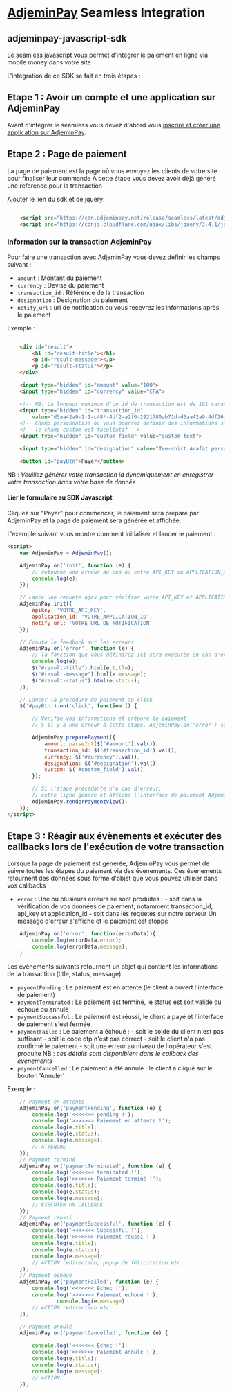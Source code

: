 # [AdjeminPay](https://www.adjeminpay.net) Seamless Integration

## adjeminpay-javascript-sdk

Le seamless javascript vous permet d'intégrer le paiement en ligne via mobile money dans votre site

L'intégration de ce SDK se fait en trois étapes :

## Etape 1 : Avoir un compte et une application sur AdjeminPay

Avant d'intégrer le seamless vous devez d'abord vous [inscrire et créer une application sur AdjeminPay](https://merchant.adjeminpay.net/customer/register/).

## Etape 2 : Page de paiement

La page de paiement est la page où vous envoyez les clients de votre site pour finaliser leur commande
A cette étape vous devez avoir déjà généré une reference pour la transaction


Ajouter le lien du sdk et de jquery:

```html

    <script src="https://cdn.adjeminpay.net/release/seamless/latest/adjeminpay.min.js" type="text/javascript"></script>
    <script src="https://cdnjs.cloudflare.com/ajax/libs/jquery/3.4.1/jquery.js"></script>

```

### Information sur la transaction AdjeminPay

Pour faire une transaction avec AdjeminPay vous devez definir les champs suivant :

* `amount`      : Montant du paiement
* `currency`    : Devise du paiement
* `transaction_id` : Référence de la transaction
* `designation` : Designation du paiement
* `notify_url`  : uri de notification ou vous recevrez les informations après le paiement

Exemple :

```html

    <div id="result">
        <h1 id="result-title"></h1>
        <p id="result-message"></p>
        <p id="result-status"></p>
    </div>

    <input type="hidden" id="amount" value="100">
    <input type="hidden" id="currency" value="CFA">

    <!-- NB: La longeur maximum d'un id de transaction est de 191 caractères -->
    <input type="hidden" id="transaction_id"
        value="d3aa42a9-1-1-c48*-4df2-a2f0-2921780ab71d-d3aa42a9-4df26-a2f0-2921780ab71d9">
    <!-- Champ personnalisé où vous pourrez définir des informations supplémentaires à votre transaction  -->
    <!-- le champ custom est facultatif -->
    <input type="hidden" id="custom_field" value="custom text">

    <input type="hidden" id="designation" value="Tee-shirt Arafat personnalisé">

    <button id="payBtn">Payer</button>

```

NB : _Veuillez générer votre transaction id dynamiquement en enregistrer votre transaction dans votre base de donnée_

#### Lier le formulaire au SDK Javascript

Cliquez sur "Payer" pour commencer, le paiement sera préparé par AdjeminPay et la page de paiement sera générée et affichée.

L'exemple suivant vous montre comment initialiser et lancer le paiement :

```html
<script>
    var AdjeminPay = AdjeminPay();

    AdjeminPay.on('init', function (e) {
        // retourne une erreur au cas où votre API_KEY ou APPLICATION_ID est incorrecte
        console.log(e);
    });

    // Lance une requete ajax pour vérifier votre API_KEY et APPLICATION_ID et initie le paiement
    AdjeminPay.init({
        apikey: 'VOTRE_API_KEY',
        application_id: 'VOTRE_APPLICATION_ID',
        notify_url: 'VOTRE_URL_DE_NOTIFICATION'
    });

    // Ecoute le feedback sur les erreurs
    AdjeminPay.on('error', function (e) {
        // la fonction que vous définirez ici sera exécutée en cas d'erreur
        console.log(e);
        $("#result-title").html(e.title);
        $("#result-message").html(e.message);
        $("#result-status").html(e.status);
    });

    // Lancer la procédure de paiement au click
    $('#payBtn').on('click', function () {

        // Vérifie vos informations et prépare le paiement
        // S'il y a une erreur à cette étape, AdjeminPay.on('error') sera exécuté

        AdjeminPay.preparePayment({
            amount: parseInt($('#amount').val()),
            transaction_id: $('#transaction_id').val(),
            currency: $('#currency').val(),
            designation: $('#designation').val(),
            custom: $('#custom_field').val()
        });

        // Si l'étape précédante n'a pas d'erreur,
        // cette ligne génère et affiche l'interface de paiement AdjeminPay
        AdjeminPay.renderPaymentView();
    });
</script>
```

## Etape 3 : Réagir aux évènements et exécuter des callbacks lors de l'exécution de votre transaction

Lorsque la page de paiement est générée, AdjeminPay vous permet de suivre toutes les étapes du paiement via des évènements.
Ces évènements retournent des données sous forme d'objet que vous pouvez utiliser dans vos callbacks

* `error` : Une ou plusieurs erreurs se sont produites :
      - soit dans la vérification de vos données de paiement, notamment transaction_id, api_key et application_id
      - soit dans les requetes sur notre serveur
        Un message d'erreur s'affiche et le paiement est stoppé

```js
    AdjeminPay.on('error', function(errorData)){
        console.log(errorData.error);
        console.log(errorData.message);
    }
```

Les évènements suivants retournent un objet qui contient les informations de la transaction (title, status, message)

* `paymentPending`    : Le paiement est en attente (le client a ouvert l'interface de paiement)
* `paymentTerminated` : Le paiement est terminé, le status est soit validé ou échoué ou annulé
* `paymentSuccessful` : Le paiement est réussi, le client a payé et l'interface de paiement s'est fermée
* `paymentFailed` : Le paiement a échoué :
      - soit le solde du client n'est pas suffisant
      - soit le code otp n'est pas correct
      - soit le client n'a pas confirmé le paiement
      - soit une erreur au niveau de l'opérateur s'est produite
        NB : _ces détails sont disponiblent dans le callback des evenements_
* `paymentCancelled` : Le paiement a été annulé : le client a cliqué sur le bouton 'Annuler'

Exemple :

```js
    // Payment en attente
    AdjeminPay.on('paymentPending', function (e) {
        console.log('<<<<<<< pending !');
        console.log('>>>>>>> Paiement en attente !');
        console.log(e.title);
        console.log(e.status);
        console.log(e.message);
        // ATTENDRE
    });
    // Payment terminé
    AdjeminPay.on('paymentTerminated', function (e) {
        console.log('<<<<<<< terminated !');
        console.log('>>>>>>> Paiement terminé !');
        console.log(e.title);
        console.log(e.status);
        console.log(e.message);
        // EXECUTER UN CALLBACK
    });
    // Payment réussi
    AdjeminPay.on('paymentSuccessful', function (e) {
        console.log('<<<<<<< Successful !');
        console.log('>>>>>>> Paiement réussi !');
        console.log(e.title);
        console.log(e.status);
        console.log(e.message);
        // ACTION redirection, popup de félicitation etc
    });
    // Payment échoué
    AdjeminPay.on('paymentFailed', function (e) {
        console.log('<<<<<<< Echec !');
        console.log('>>>>>>> Paiement echoué !');
                console.log(e.message)
        // ACTION redirection etc
    });

    // Payment annulé
    AdjeminPay.on('paymentCancelled', function (e) {

        console.log('<<<<<<< Echec !');
        console.log('>>>>>>> Paiement annulé !');
        console.log(e.title);
        console.log(e.status);
        console.log(e.message);
        // ACTION
    });
```